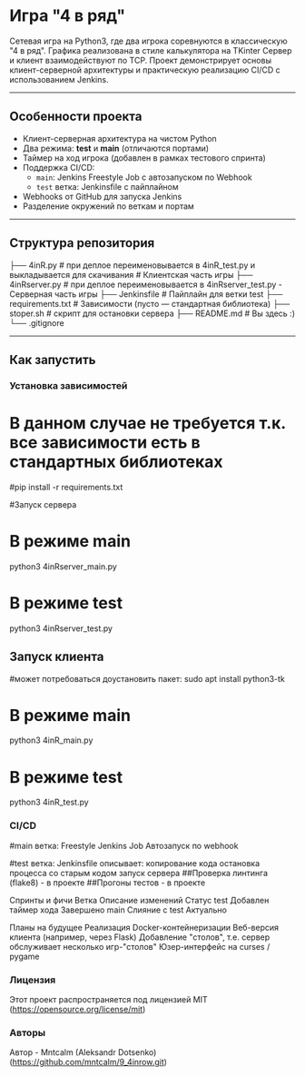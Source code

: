 #  Игра "4 в ряд"

Сетевая игра на Python3, где два игрока соревнуются в классическую "4 в ряд". 
Графика реализована в стиле калькулятора на TKinter
Сервер и клиент взаимодействуют по TCP.
Проект демонстрирует основы клиент-серверной архитектуры и практическую 
реализацию CI/CD с использованием Jenkins.

---

##  Особенности проекта

- Клиент-серверная архитектура на чистом Python
- Два режима: **test** и **main** (отличаются портами)
- Таймер на ход игрока (добавлен в рамках тестового спринта)
- Поддержка CI/CD:
  - `main`: Jenkins Freestyle Job с автозапуском по Webhook
  - `test` ветка: Jenkinsfile с пайплайном
- Webhooks от GitHub для запуска Jenkins
- Разделение окружений по веткам и портам

---

##  Структура репозитория

├── 4inR.py # при деплое переименовывается в 4inR_test.py и выкладывается для скачивания # Клиентская часть игры
├── 4inRserver.py  # при деплое переименовывается в 4inRserver_test.py - Серверная часть игры
├── Jenkinsfile # Пайплайн для ветки test
├── requirements.txt # Зависимости (пусто — стандартная библиотека)
├── stoper.sh # скрипт для остановки сервера
├── README.md # Вы здесь :)
└── .gitignore

---

##  Как запустить

### Установка зависимостей

# В данном случае не требуется т.к. все зависимости есть в стандартных библиотеках
#pip install -r requirements.txt


#Запуск сервера
# В режиме main
python3 4inRserver_main.py

# В режиме test
python3 4inRserver_test.py

## Запуск клиента
#может потребоваться доустановить пакет:  sudo apt install python3-tk

# В режиме main
python3 4inR_main.py

# В режиме test
python3 4inR_test.py


### CI/CD
#main ветка:
Freestyle Jenkins Job
Автозапуск по webhook

#test ветка:
Jenkinsfile описывает:
копирование кода
остановка процесса со старым кодом
запуск сервера
##Проверка линтинга (flake8) - в проекте
##Прогоны тестов - в проекте


 Спринты и фичи
Ветка	Описание изменений	Статус
test	Добавлен таймер хода	 Завершено
main	Слияние с test	 Актуально

 Планы на будущее
Реализация Docker-контейнеризации
Веб-версия клиента (например, через Flask)
Добавление "столов", т.е. сервер обслуживает несколько игр-"столов"
Юзер-интерфейс на curses / pygame

### Лицензия ###
Этот проект распространяется под лицензией MIT (https://opensource.org/license/mit)


### Авторы ###

Автор - Mntcalm (Aleksandr Dotsenko)
(https://github.com/mntcalm/9_4inrow.git)
